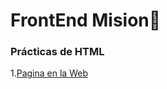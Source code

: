 # FrontEnd Mision🚀

### Prácticas de HTML

1.[Pagina en la Web](https://vacunacion-753a8.web.app/#)
